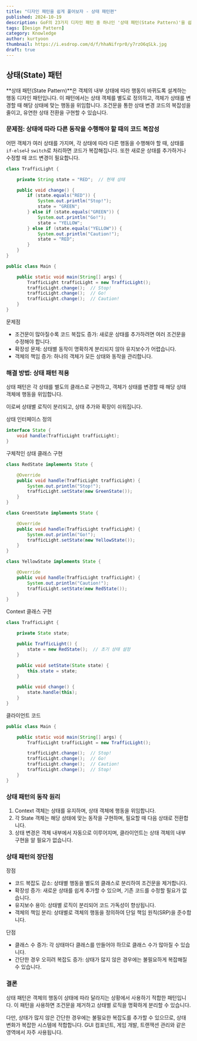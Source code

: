 ```yaml
---
title: "디자인 패턴을 쉽게 풀어보자 - 상태 패턴편"
published: 2024-10-19
description: GoF의 23가지 디자인 패턴 중 하나인 '상태 패턴(State Pattern)'을 쉽게 풀어보기
tags: [Design Pattern]
category: Knowledge
author: kurtyoon
thumbnail: https://i.esdrop.com/d/f/hhaNifrpr0/y7rzO6qSLk.jpg
draft: true
---
```


## 상태(State) 패턴

**상태 패턴(State Pattern)**은 객체의 내부 상태에 따라 행동이 바뀌도록 설계하는 행동 디자인 패턴입니다.
이 패턴에서는 상태 객체를 별도로 정의하고, 객체가 상태를 변경할 때 해당 상태에 맞는 행동을 위임합니다.
조건문을 통한 상태 변경 코드의 복잡성을 줄이고, 유연한 상태 전환을 구현할 수 있습니다.

### 문제점: 상태에 따라 다른 동작을 수행해야 할 때의 코드 복잡성

어떤 객체가 여러 상태를 가지며, 각 상태에 따라 다른 행동을 수행해야 할 때, 상태를 `if-else`나 `switch`로 처리하면 코드가 복잡해집니다.
또한 새로운 상태를 추가하거나 수정할 때 코드 변경이 필요합니다.

```java
class TrafficLight {

    private String state = "RED";  // 현재 상태

    public void change() {
        if (state.equals("RED")) {
            System.out.println("Stop!");
            state = "GREEN";
        } else if (state.equals("GREEN")) {
            System.out.println("Go!");
            state = "YELLOW";
        } else if (state.equals("YELLOW")) {
            System.out.println("Caution!");
            state = "RED";
        }
    }
}

public class Main {

    public static void main(String[] args) {
        TrafficLight trafficLight = new TrafficLight();
        trafficLight.change();  // Stop!
        trafficLight.change();  // Go!
        trafficLight.change();  // Caution!
    }
}
```

문제점

- 조건문이 많아질수록 코드 복잡도 증가: 새로운 상태를 추가하려면 여러 조건문을 수정해야 합니다.
- 확장성 문제: 상태별 동작이 명확하게 분리되지 않아 유지보수가 어렵습니다.
- 객체의 책임 증가: 하나의 객체가 모든 상태와 동작을 관리합니다.

### 해결 방법: 상태 패턴 적용

상태 패턴은 각 상태를 별도의 클래스로 구현하고, 객체가 상태를 변경할 때 해당 상태 객체에 행동을 위임합니다.

이로써 상태별 로직이 분리되고, 상태 추가와 확장이 쉬워집니다.

상태 인터페이스 정의

```java
interface State {
    void handle(TrafficLight trafficLight);
}
```

구체적인 상태 클래스 구현

```java
class RedState implements State {

    @Override
    public void handle(TrafficLight trafficLight) {
        System.out.println("Stop!");
        trafficLight.setState(new GreenState());
    }
}

class GreenState implements State {

    @Override
    public void handle(TrafficLight trafficLight) {
        System.out.println("Go!");
        trafficLight.setState(new YellowState());
    }
}

class YellowState implements State {

    @Override
    public void handle(TrafficLight trafficLight) {
        System.out.println("Caution!");
        trafficLight.setState(new RedState());
    }
}
```

Context 클래스 구현

```java
class TrafficLight {

    private State state;

    public TrafficLight() {
        state = new RedState();  // 초기 상태 설정
    }

    public void setState(State state) {
        this.state = state;
    }

    public void change() {
        state.handle(this);
    }
}
```

클라이언트 코드

```java
public class Main {

    public static void main(String[] args) {
        TrafficLight trafficLight = new TrafficLight();

        trafficLight.change();  // Stop!
        trafficLight.change();  // Go!
        trafficLight.change();  // Caution!
        trafficLight.change();  // Stop!
    }
}
```

### 상태 패턴의 동작 원리

1. Context 객체는 상태를 유지하며, 상태 객체에 행동을 위임합니다.
2. 각 State 객체는 해당 상태에 맞는 동작을 구현하며, 필요할 때 다음 상태로 전환합니다.
3. 상태 변경은 객체 내부에서 자동으로 이루어지며, 클라이언트는 상태 객체의 내부 구현을 알 필요가 없습니다.

### 상태 패턴의 장단점

장점

- 코드 복잡도 감소: 상태별 행동을 별도의 클래스로 분리하여 조건문을 제거합니다.
- 확장성 증가: 새로운 상태를 쉽게 추가할 수 있으며, 기존 코드를 수정할 필요가 없습니다.
- 유지보수 용이: 상태별 로직이 분리되어 코드 가독성이 향상됩니다.
- 객체의 책임 분리: 상태별로 객체의 행동을 정의하여 단일 책임 원칙(SRP)을 준수합니다.

단점

- 클래스 수 증가: 각 상태마다 클래스를 만들어야 하므로 클래스 수가 많아질 수 있습니다.
- 간단한 경우 오히려 복잡도 증가: 상태가 많지 않은 경우에는 불필요하게 복잡해질 수 있습니다.

### 결론

상태 패턴은 객체의 행동이 상태에 따라 달라지는 상황에서 사용하기 적합한 패턴입니다. 이 패턴을 사용하면 조건문을 제거하고 상태별 로직을 명확하게 분리할 수 있습니다.

다만, 상태가 많지 않은 간단한 경우에는 불필요한 복잡도를 추가할 수 있으므로, 상태 변화가 복잡한 시스템에 적합합니다. GUI 컴포넌트, 게임 개발, 트랜잭션 관리와 같은 영역에서 자주 사용됩니다.
